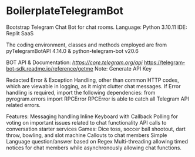# BoilerplateTelegramBot
Bootstrap Telegram Chat Bot for chat rooms.
Language: Python 3.10.11
IDE: Replit SaaS

The coding environment, classes and methods employed are from pyTelegramBotAPI 4.14.0 & python-telegram-bot v20.6

BOT API & Documentation:
_https://core.telegram.org/api_
https://telegram-bot-sdk.readme.io/reference/getme
Note: Generate API Key

Redacted Error & Exception Handling, other than common HTTP codes, which are viewable in logging, as it might clutter chat messages.
If Error handling is required, import the following dependencies:
from pyrogram.errors import RPCError
RPCError is able to catch all Telegram API related errors.

Features:
Messaging handling
Inline Keyboard with Callback
Polling for voting on important issues related to chat functionality
API calls to conversation starter services
Games: Dice toss, soccer ball shootout, dart throw, bowling, and slot machine
Callouts to chat members
Simple Language question/answer based on Regex
Multi-threading allowing timed notices for chat members while asynchronously allowing chat functions.



